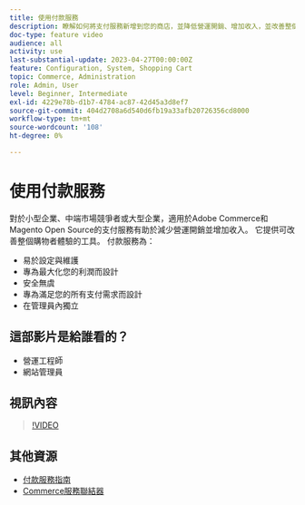 ```yaml
---
title: 使用付款服務
description: 瞭解如何將支付服務新增到您的商店，並降低營運開銷、增加收入，並改善整個購物者體驗。
doc-type: feature video
audience: all
activity: use
last-substantial-update: 2023-04-27T00:00:00Z
feature: Configuration, System, Shopping Cart
topic: Commerce, Administration
role: Admin, User
level: Beginner, Intermediate
exl-id: 4229e78b-d1b7-4784-ac87-42d45a3d8ef7
source-git-commit: 404d2708a6d540d6fb19a33afb20726356cd8000
workflow-type: tm+mt
source-wordcount: '108'
ht-degree: 0%

---
```


# 使用付款服務

對於小型企業、中端市場競爭者或大型企業，適用於Adobe Commerce和Magento Open Source的支付服務有助於減少營運開銷並增加收入。 它提供可改善整個購物者體驗的工具。 付款服務為：

- 易於設定與維護
- 專為最大化您的利潤而設計
- 安全無虞
- 專為滿足您的所有支付需求而設計
- 在管理員內獨立

## 這部影片是給誰看的？

- 營運工程師
- 網站管理員

## 視訊內容

>[!VIDEO](https://video.tv.adobe.com/v/343990?quality=12&learn=on)

## 其他資源

- [付款服務指南](https://experienceleague.adobe.com/docs/commerce-merchant-services/payment-services/guide-overview.html?lang=zh-Hant)
- [Commerce服務聯結器](https://experienceleague.adobe.com/docs/commerce-merchant-services/user-guides/integration-services/saas.html?lang=zh-Hant)
